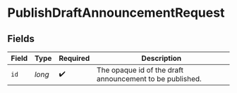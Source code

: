 # PublishDraftAnnouncementRequest


## Fields

| Field                                                    | Type                                                     | Required                                                 | Description                                              |
| -------------------------------------------------------- | -------------------------------------------------------- | -------------------------------------------------------- | -------------------------------------------------------- |
| `id`                                                     | *long*                                                   | :heavy_check_mark:                                       | The opaque id of the draft announcement to be published. |